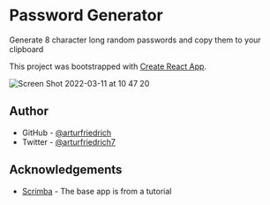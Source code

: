 # Password Generator

Generate 8 character long random passwords and copy them to your clipboard

This project was bootstrapped with [Create React App](https://github.com/facebook/create-react-app).

![Screen Shot 2022-03-11 at 10 47 20](https://user-images.githubusercontent.com/67378210/157843151-d71da3f4-d781-4913-92fe-dc9bcd56961b.png)

## Author

-   GitHub - [@arturfriedrich](https://www.github.com/arturfriedrich)
-   Twitter - [@arturfriedrich7](https://twitter.com/arturfriedrich7)

## Acknowledgements

-   [Scrimba](https://scrimba.com) - The base app is from a tutorial
